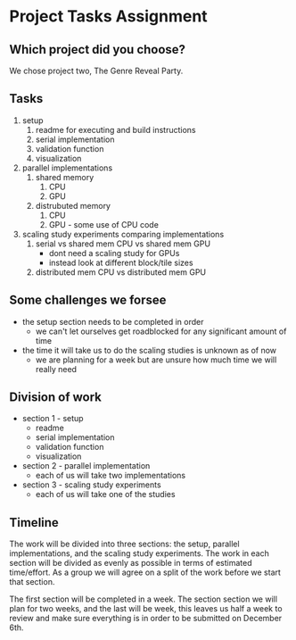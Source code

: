 # Project Tasks Assignment

## Which project did you choose? 

We chose project two, The Genre Reveal Party.  

## Tasks

1. setup
   1. readme for executing and build instructions
   2. serial implementation
   3. validation function
   4. visualization
2. parallel implementations
   1. shared memory
      1. CPU
      2. GPU
   2. distrubuted memory
      1. CPU
      2. GPU - some use of CPU code
3. scaling study experiments comparing implementations
   1. serial vs shared mem CPU vs shared mem GPU
      - dont need a scaling study for GPUs
      - instead look at different block/tile sizes
   2. distributed mem CPU vs distributed mem GPU

## Some challenges we forsee

- the setup section needs to be completed in order
  - we can't let ourselves get roadblocked for any significant amount of time 
- the time it will take us to do the scaling studies is unknown as of now
  - we are planning for a week but are unsure how much time we will really need

## Division of work

- section 1 - setup
  - readme
  - serial implementation
  - validation function
  - visualization
- section 2 - parallel implementation
  - each of us will take two implementations
- section 3 - scaling study experiments
  - each of us will take one of the studies

## Timeline

The work will be divided into three sections: the setup, parallel implementations, and the scaling study experiments.  The work in each section will be divided as evenly as possible in terms of estimated time/effort.  As a group we will agree on a split of the work before we start that section.

The first section will be completed in a week.  The section section we will plan for two weeks, and the last will be week, this leaves us half a week to review and make sure everything is in order to be submitted on December 6th.
